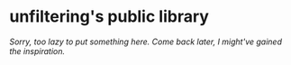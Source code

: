 # unfiltering's public library
*Sorry, too lazy to put something here. Come back later, I might've gained the inspiration.*
